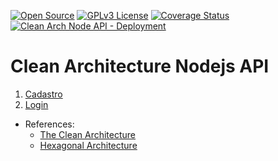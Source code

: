 [![Open Source](https://badges.frapsoft.com/os/v1/open-source.svg?v=103)](https://opensource.org/)
[![GPLv3 License](https://img.shields.io/badge/License-GPL%20v3-yellow.svg)](https://opensource.org/licenses/)
[![Coverage Status](https://coveralls.io/repos/github/williamkoller/clean-arch-node-api/badge.svg?branch=develop)](https://coveralls.io/github/williamkoller/clean-arch-node-api?branch=develop)
[![Clean Arch Node API - Deployment](https://github.com/williamkoller/clean-arch-node-api/actions/workflows/deployment.yml/badge.svg)](https://github.com/williamkoller/clean-arch-node-api/actions/workflows/deployment.yml)

# **Clean Architecture Nodejs API**

1. [Cadastro](./requirements/signup.md)
2. [Login](./requirements/signin.md)

- References:
  - [The Clean Architecture](https://blog.cleancoder.com/uncle-bob/2012/08/13/the-clean-architecture.html)
  - [Hexagonal Architecture](https://alistair.cockburn.us/hexagonal-architecture/)
